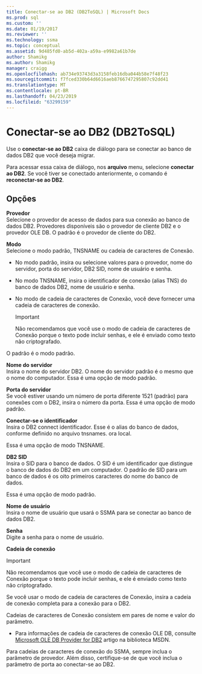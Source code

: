 ```yaml
---
title: Conectar-se ao DB2 (DB2ToSQL) | Microsoft Docs
ms.prod: sql
ms.custom: ''
ms.date: 01/19/2017
ms.reviewer: ''
ms.technology: ssma
ms.topic: conceptual
ms.assetid: 9d485fd0-ab5d-402a-a59a-e9982a61b7de
author: Shamikg
ms.author: Shamikg
manager: craigg
ms.openlocfilehash: ab734e93743d3a3158feb16dba044b58e7f48f23
ms.sourcegitcommit: f7fced330b64d6616aeb8766747295807c92dd41
ms.translationtype: MT
ms.contentlocale: pt-BR
ms.lasthandoff: 04/23/2019
ms.locfileid: "63299159"
---
```

# <a name="connect-to-db2-db2tosql"></a>Conectar-se ao DB2 (DB2ToSQL)
Use o **conectar-se ao DB2** caixa de diálogo para se conectar ao banco de dados DB2 que você deseja migrar.  
  
Para acessar essa caixa de diálogo, nos **arquivo** menu, selecione **conectar ao DB2**. Se você tiver se conectado anteriormente, o comando é **reconectar-se ao DB2**.  
  
## <a name="options"></a>Opções  
**Provedor**  
Selecione o provedor de acesso de dados para sua conexão ao banco de dados DB2. Provedores disponíveis são o provedor de cliente DB2 e o provedor OLE DB. O padrão é o provedor de cliente do DB2.  
  
**Modo**  
Selecione o modo padrão, TNSNAME ou cadeia de caracteres de Conexão.  
  
-   No modo padrão, insira ou selecione valores para o provedor, nome do servidor, porta do servidor, DB2 SID, nome de usuário e senha.  
  
-   No modo TNSNAME, insira o identificador de conexão (alias TNS) do banco de dados DB2, nome de usuário e senha.  
  
-   No modo de cadeia de caracteres de Conexão, você deve fornecer uma cadeia de caracteres de conexão.  
  
    > [!IMPORTANT]  
    > Não recomendamos que você use o modo de cadeia de caracteres de Conexão porque o texto pode incluir senhas, e ele é enviado como texto não criptografado.  
  
O padrão é o modo padrão.  
  
**Nome do servidor**  
Insira o nome do servidor DB2. O nome do servidor padrão é o mesmo que o nome do computador. Essa é uma opção de modo padrão.  
  
**Porta do servidor**  
Se você estiver usando um número de porta diferente 1521 (padrão) para conexões com o DB2, insira o número da porta. Essa é uma opção de modo padrão.  
  
**Conectar-se o identificador**  
Insira o DB2 connect identificador. Esse é o alias do banco de dados, conforme definido no arquivo tnsnames. ora local.  
  
Essa é uma opção de modo TNSNAME.  
  
**DB2 SID**  
Insira o SID para o banco de dados. O SID é um identificador que distingue o banco de dados do DB2 em um computador. O padrão de SID para um banco de dados é os oito primeiros caracteres do nome do banco de dados.  
  
Essa é uma opção de modo padrão.  
  
**Nome de usuário**  
Insira o nome de usuário que usará o SSMA para se conectar ao banco de dados DB2.  
  
**Senha**  
Digite a senha para o nome de usuário.  
  
**Cadeia de conexão**  
> [!IMPORTANT]  
> Não recomendamos que você use o modo de cadeia de caracteres de Conexão porque o texto pode incluir senhas, e ele é enviado como texto não criptografado.  
  
Se você usar o modo de cadeia de caracteres de Conexão, insira a cadeia de conexão completa para a conexão para o DB2.  
  
Cadeias de caracteres de Conexão consistem em pares de nome e valor do parâmetro.  
  
-   Para informações de cadeia de caracteres de conexão OLE DB, consulte [Microsoft OLE DB Provider for DB2](https://go.microsoft.com/fwlink/?LinkId=85640) artigo na biblioteca MSDN.  
  
Para cadeias de caracteres de conexão do SSMA, sempre inclua o parâmetro de provedor. Além disso, certifique-se de que você inclua o parâmetro de porta ao conectar-se ao DB2.  
  

